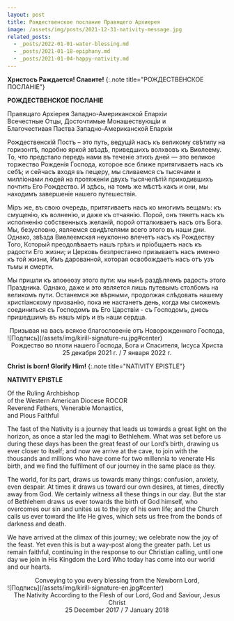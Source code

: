 ```yaml
---
layout: post
title: Рождественское послание Правящeго Архиерея
image: /assets/img/posts/2021-12-31-nativity-message.jpg
related_posts:
  - _posts/2022-01-01-water-blessing.md
  - _posts/2021-01-18-epiphany.md
  - _posts/2021-01-04-happy-nativity.md
---
```


<strong>Христосъ Раждается! Славите!</strong>
{:.note title="РОЖДЕСТВЕНСКОЕ ПОСЛАНІЕ"}

<strong>РОЖДЕСТВЕНСКОЕ ПОСЛАНІЕ</strong>

Правящаго Архіерея Западно-Американской Епархіи<br />
Всечестные Отцы, Досточтимые Монашествующіи и<br />
Благочестивая Паства Западно-Американской Епархіи<br />

Рождественскiй Постъ – это путь, ведущій насъ къ великому свѣтилу на горизонтѣ,
подобно яркой звѣздѣ, приведшихъ волхвовъ къ Виѳлеему. То, что предстало передъ нами
въ теченіе этихъ дней — это великое торжество Рожденія Господа, которое все ближе
притягиваетъ насъ къ себѣ; и сейчасъ входя въ пещеру, мы сливаемся съ тысячами и
милліонами людей на протяженiи двухъ тысячелѣтій приходившихъ почтить Его
Рождество. И здѣсь, на томъ же мѣстѣ какъ и они, мы находимъ завершеніе нашего
путешествія.

Міръ же, въ свою очередь, притягиваетъ насъ ко многимъ вещамъ: къ смущенію, къ
волненію, и даже къ отчаянію. Порой, онъ тянетъ насъ къ исполненію собственныхъ
желаній, порой отталкиваетъ насъ отъ Бога. Мы, безусловно, являемся свидѣтелями всего
этого въ наши дни. Однако, звѣзда Виѳлеемская неуклонно влечетъ насъ къ Рождеству
Того, Который преодолѣваетъ нашъ грѣхъ и прiобщаетъ насъ къ радости Его жизни; и
Церковь безпрестанно призываетъ насъ именно къ той жизни, Имъ дарованной, которая
освобождаетъ насъ отъ узъ тьмы и смерти.

Мы пришли къ апоѳеозу этого пути: мы нынѣ раздѣляемъ радость этого Праздника.
Однако, даже и это является лишь путевымъ столбомъ на великомъ пути. Останемся же
вѣрными, продолжая слѣдовать нашему христіанскому призванію, пока не настанетъ день,
когда мы сможемъ соединиться съ Господомъ въ Его Царствіи - съ Господомъ, днесь
пришедшимъ въ нашъ міръ и въ наши сердца.

<center>Призывая на васъ всякое благословеніе отъ Новорожденнаго Господа,</center>
![Подпись](/assets/img/kirill-signature-ru.jpg#center)

<center>Рождество во плоти нашего Господа, Бога и Спасителя, Іисуса Христа<br />
25 декабря 2021 г. / 7 января 2022 г.</center>


<strong>Christ is born! Glorify Him!</strong>
{:.note title="NATIVITY EPISTLE"}

<strong>NATIVITY EPISTLE</strong>

Of the Ruling Archbishop<br />
of the Western American Diocese ROCOR<br />
Reverend Fathers, Venerable Monastics,<br />
and Pious Faithful

The fast of the Nativity is a journey that leads us towards a great light on the horizon, as
once a star led the magi to Bethlehem. What was set before us during these days has been the
great feast of our Lord’s birth, drawing us ever closer to itself; and now we arrive at the cave, to
join with the thousands and millions who have come for two millennia to venerate His birth,
and we find the fulfilment of our journey in the same place as they.

The world, for its part, draws us towards many things: confusion, anxiety, even despair.
At times it draws us toward our own desires, at times, directly away from God. We certainly
witness all these things in our day. But the star of Bethlehem draws us ever towards the birth of
God himself, who overcomes our sin and unites us to the joy of his own life; and the Church
calls us ever toward the life He gives, which sets us free from the bonds of darkness and death.

We have arrived at the climax of this journey; we celebrate now the joy of the feast. Yet
even this is but a way-post along the greater path. Let us remain faithful, continuing in the
response to our Christian calling, until one day we join in His Kingdom the Lord Who today has
come into our world and our hearts.

<center>Conveying to you every blessing from the Newborn Lord,</center>
![Подпись](/assets/img/kirill-signature-en.jpg#center)

<center>The Nativity According to the Flesh of our Lord, God and Saviour, Jesus Christ<br />
 25 December 2017 / 7 January 2018</center>

